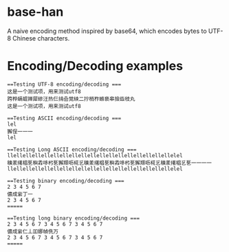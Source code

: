# base-han

A naive encoding method inspired by base64, which encodes bytes to UTF-8 Chinese characters.

# Encoding/Decoding examples

	==Testing UTF-8 encoding/decoding ===
	这是一个测试项，用来测试utf8
	跨桦螎蜫亸犀磣汪热仨掯喦覚紻二拧梢柞螩亵皋撿啙枝丸
	这是一个测试项，用来测试utf8

	==Testing ASCII encoding/decoding ===
	lel
	獬侱一一一
	lel

	==Testing Long ASCII encoding/decoding ===
	llellellellellellellellellellellellellellellellellellelel
	穬羕擆椙乬穥掱哆杛乬獬羱呖椛乥穬羕擆椙乬穥掱哆杛乬獬羱呖椛乥穬羕擆椙乥乬一一一一
	llellellellellellellellellellellellellellellellellellelel

	==Testing binary encoding/decoding ===
	2 3 4 5 6 7 
	儂成繠丁一
	2 3 4 5 6 7 
	=====

	==Testing long binary encoding/decoding ===
	2 3 4 5 6 7 3 4 5 6 7 3 4 5 6 7 
	儂成繠仁丄吅娜幀侁万
	2 3 4 5 6 7 3 4 5 6 7 3 4 5 6 7 
	=====
